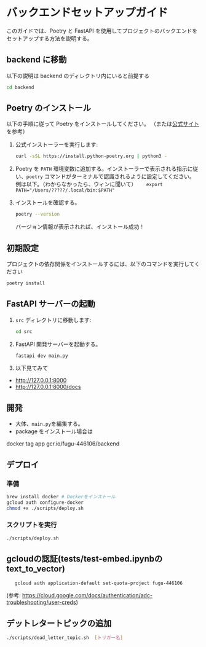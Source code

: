 # バックエンドセットアップガイド

このガイドでは、Poetry と FastAPI を使用してプロジェクトのバックエンドをセットアップする方法を説明する。

## backend に移動

以下の説明は backend のディレクトリ内にいると前提する

```bash
cd backend
```

## Poetry のインストール

以下の手順に従って Poetry をインストールしてください。
（または[公式サイト](https://python-poetry.org/docs/#installing-with-the-official-installer)を参考）

1. 公式インストーラーを実行します:

   ```bash
   curl -sSL https://install.python-poetry.org | python3 -
   ```

2. Poetry を `PATH` 環境変数に追加する。インストーラーで表示される指示に従い、`poetry` コマンドがターミナルで認識されるように設定してください。
   例は以下。（わからなかったら、ウィンに聞いて）
   `    export PATH="/Users/?????/.local/bin:$PATH"
   `

3. インストールを確認する。

   ```bash
   poetry --version
   ```

   バージョン情報が表示されれば、インストール成功！

## 初期設定

プロジェクトの依存関係をインストールするには、以下のコマンドを実行してください

```bash
poetry install
```

## FastAPI サーバーの起動

1. `src` ディレクトリに移動します:

   ```bash
   cd src
   ```

2. FastAPI 開発サーバーを起動する。

   ```bash
   fastapi dev main.py
   ```

3. 以下見てみて

- http://127.0.0.1:8000
- http://127.0.0.1:8000/docs

## 開発

- 大体、`main.py`を編集する。
- package をインストール場合は

docker tag app gcr.io/fugu-446106/backend

## デプロイ

### 準備

```bash
brew install docker # Dockerをインストール
gcloud auth configure-docker 
chmod +x ./scripts/deploy.sh
```

### スクリプトを実行

```bash
./scripts/deploy.sh
```


## gcloudの認証(tests/test-embed.ipynbのtext_to_vector)
```bash
   gcloud auth application-default set-quota-project fugu-446106
```
(参考: https://cloud.google.com/docs/authentication/adc-troubleshooting/user-creds)

## デットレタートピックの追加
```bash
./scripts/dead_letter_topic.sh  [トリガー名]
```